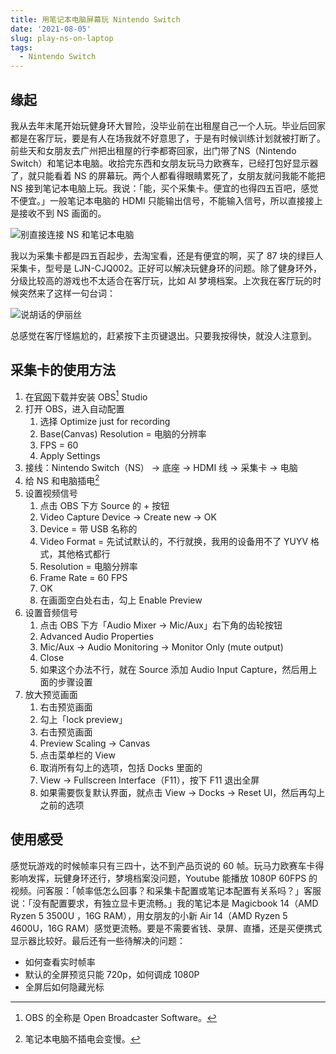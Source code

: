 ```yaml
---
title: 用笔记本电脑屏幕玩 Nintendo Switch
date: '2021-08-05'
slug: play-ns-on-laptop
tags:
  - Nintendo Switch
---
```


## 缘起

我从去年末尾开始玩健身环大冒险，没毕业前在出租屋自己一个人玩。毕业后回家都是在客厅玩，要是有人在场我就不好意思了，于是有时候训练计划就被打断了。前些天和女朋友去广州把出租屋的行李都寄回家，出门带了NS（Nintendo Switch）和笔记本电脑。收拾完东西和女朋友玩马力欧赛车，已经打包好显示器了，就只能看着 NS 的屏幕玩。两个人都看得眼睛累死了，女朋友就问我能不能把 NS 接到笔记本电脑上玩。我说：「能，买个采集卡。便宜的也得四五百吧，感觉不便宜。」一般笔记本电脑的 HDMI 只能输出信号，不能输入信号，所以直接接上是接收不到 NS 画面的。

![别直接连接 NS 和笔记本电脑](https://cdn.jsdelivr.net/gh/CyrusYip/blog-static/images/2021-08-05_ns-output-ways.png)

我以为采集卡都是四五百起步，去淘宝看，还是有便宜的啊，买了 87 块的绿巨人采集卡，型号是 LJN-CJQ002。正好可以解决玩健身环的问题。除了健身环外，分级比较高的游戏也不太适合在客厅玩，比如 AI 梦境档案。上次我在客厅玩的时候突然来了这样一句台词：

![说胡话的伊丽丝](https://cdn.jsdelivr.net/gh/CyrusYip/blog-static/images/2021-08-05_iris.png)

总感觉在客厅怪尴尬的，赶紧按下主页键退出。只要我按得快，就没人注意到。

## 采集卡的使用方法

1. 在[官网](https://obsproject.com/)下载并安装 OBS[^obs] Studio
1. 打开 OBS，进入自动配置
    1. 选择 Optimize just for recording
    1. Base(Canvas) Resolution = 电脑的分辨率
    1. FPS = 60
    1. Apply Settings
1. 接线：Nintendo Switch（NS） -> 底座 -> HDMI 线 -> 采集卡 -> 电脑 
1. 给 NS 和电脑插电[^dian]
1. 设置视频信号
    1. 点击 OBS 下方 Source 的 + 按钮
    1. Video Capture Device -> Create new -> OK
    1. Device = 带 USB 名称的
    1. Video Format = 先试试默认的，不行就换，我用的设备用不了 YUYV 格式，其他格式都行
    1. Resolution = 电脑分辨率
    1. Frame Rate = 60 FPS
    1. OK
    1. 在画面空白处右击，勾上 Enable Preview
1. 设置音频信号
    1. 点击 OBS 下方「Audio Mixer -> Mic/Aux」右下角的齿轮按钮
    1. Advanced Audio Properties
    1. Mic/Aux -> Audio Monitoring -> Monitor Only (mute output)
    1. Close
    1. 如果这个办法不行，就在 Source 添加 Audio Input Capture，然后用上面的步骤设置
1. 放大预览画面
    1. 右击预览画面
    1. 勾上「lock preview」
    1. 右击预览画面
    1. Preview Scaling -> Canvas
    1. 点击菜单栏的 View
    1. 取消所有勾上的选项，包括 Docks 里面的
    1. View -> Fullscreen Interface（F11），按下 F11 退出全屏
    1. 如果需要恢复默认界面，就点击 View -> Docks -> Reset UI，然后再勾上之前的选项

## 使用感受

感觉玩游戏的时候帧率只有三四十，达不到产品页说的 60 帧。玩马力欧赛车卡得影响发挥，玩健身环还行，梦境档案没问题，Youtube 能播放 1080P 60FPS 的视频。问客服：「帧率低怎么回事？和采集卡配置或笔记本配置有关系吗？」客服说：「没有配置要求，有独立显卡更流畅。」我的笔记本是 Magicbook 14（AMD Ryzen 5 3500U ，16G RAM），用女朋友的小新 Air 14（AMD Ryzen 5 4600U，16G RAM）感觉更流畅。要是不需要省钱、录屏、直播，还是买便携式显示器比较好。最后还有一些待解决的问题：

- 如何查看实时帧率
- 默认的全屏预览只能 720p，如何调成 1080P
- 全屏后如何隐藏光标

[^obs]: OBS 的全称是 Open Broadcaster Software。

[^dian]: 笔记本电脑不插电会变慢。